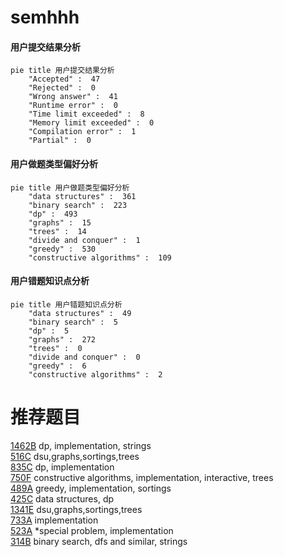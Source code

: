 # semhhh

<!-- tabs:start -->



#### **用户提交结果分析**

```mermaid
pie title 用户提交结果分析
    "Accepted" :  47
    "Rejected" :  0
    "Wrong answer" :  41
    "Runtime error" :  0
    "Time limit exceeded" :  8
    "Memory limit exceeded" :  0
    "Compilation error" :  1
    "Partial" :  0
```

#### **用户做题类型偏好分析**

```mermaid
pie title 用户做题类型偏好分析
    "data structures" :  361
    "binary search" :  223
    "dp" :  493
    "graphs" :  15
    "trees" :  14
    "divide and conquer" :  1
    "greedy" :  530
    "constructive algorithms" :  109
```
#### **用户错题知识点分析**

```mermaid
pie title 用户错题知识点分析
    "data structures" :  49
    "binary search" :  5
    "dp" :  5
    "graphs" :  272
    "trees" :  0
    "divide and conquer" :  0
    "greedy" :  6
    "constructive algorithms" :  2
```



<!-- tabs:end -->
# 推荐题目
[1462B](https://codeforces.com/contest/1462/problem/B)		dp,
                        implementation,
                        strings		  
[516C](https://codeforces.com/contest/516/problem/C)		dsu,graphs,sortings,trees		  
[835C](https://codeforces.com/contest/835/problem/C)		dp,
                        implementation		  
[750F](https://codeforces.com/contest/750/problem/F)		constructive algorithms,
                        implementation,
                        interactive,
                        trees		  
[489A](https://codeforces.com/contest/489/problem/A)		greedy,
                        implementation,
                        sortings		  
[425C](https://codeforces.com/contest/425/problem/C)		data structures,
                        dp		  
[1341E](https://codeforces.com/contest/1341/problem/E)		dsu,graphs,sortings,trees		  
[733A](https://codeforces.com/contest/733/problem/A)		implementation		  
[523A](https://codeforces.com/contest/523/problem/A)		*special problem,
                        implementation		  
[314B](https://codeforces.com/contest/314/problem/B)		binary search,
                        dfs and similar,
                        strings		  
